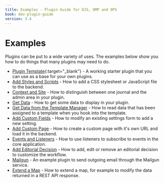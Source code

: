 ```yaml
---
title: Examples - Plugin Guide for OJS, OMP and OPS
book: dev-plugin-guide
version: 3.4
---
```


# Examples

Plugins can be put to a wide variety of uses. The examples below show you how to do things that many plugins may need to do.

- [Plugin Template](https://github.com/pkp/pluginTemplate){:target="_blank"} - A working starter plugin that you can use as a base for your own plugins.
- [Add Styles and Scripts](./examples-styles-scripts) - How to add a CSS stylesheet or JavaScript file to the backend.
- [Context and Site](./examples-context-site) - How to distinguish between one journal and the admin area in your plugin.
- [Get Data](./examples-get-data) - How to get some data to display in your plugin.
- [Get Data from the Template Manager](./examples-get-data-template) - How to read data that has been assigned to a template when you hook into the template.
- [Add Custom Fields](./examples-custom-field) - How to modify an existing settings form to add a new setting.
- [Add Custom Page](./examples-custom-page) - How to create a custom page with it's own URL and load it in the backend.
- [Events and Listeners](./example-events) - How to use listeners to subscribe to events in the core application.
- [Add Editorial Decision](./examples-decision) - How to add, edit or remove an editorial decision to customize the workflow.
- [Mailgun](https://github.com/Vitaliy-1/mailgun/) - An example plugin to send outgoing email through the Mailgun service.
- [Extend a Map](./examples-extend-map) - How to extend a map, for example to modify the data returned in a REST API response.
